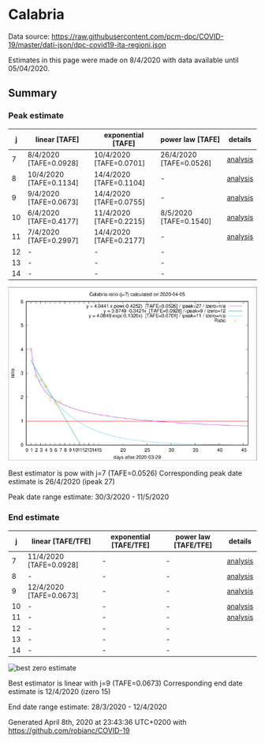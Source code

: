 # Calabria


Data source: https://raw.githubusercontent.com/pcm-dpc/COVID-19/master/dati-json/dpc-covid19-ita-regioni.json

Estimates in this page were made on 8/4/2020 with data available until 05/04/2020.


## Summary 

### Peak estimate 
|j|linear [TAFE]|exponential [TAFE]|power law [TAFE]|details|
|---|----|-----------|---------|-------|
|7|8/4/2020 [TAFE=0.0928]|10/4/2020 [TAFE=0.0701]|26/4/2020 [TAFE=0.0526]|[analysis](COVID-19_calabria_j7_2020-04-05.md)|
|8|10/4/2020 [TAFE=0.1134]|14/4/2020 [TAFE=0.1104]|-|[analysis](COVID-19_calabria_j8_2020-04-05.md)|
|9|9/4/2020 [TAFE=0.0673]|14/4/2020 [TAFE=0.0755]|-|[analysis](COVID-19_calabria_j9_2020-04-05.md)|
|10|6/4/2020 [TAFE=0.4177]|11/4/2020 [TAFE=0.2215]|8/5/2020 [TAFE=0.1540]|[analysis](COVID-19_calabria_j10_2020-04-05.md)|
|11|7/4/2020 [TAFE=0.2997]|14/4/2020 [TAFE=0.2177]|-|[analysis](COVID-19_calabria_j11_2020-04-05.md)|
|12|-|-|-||
|13|-|-|-||
|14|-|-|-||

![best peak estimate](COVID-19_calabria_j7_2020-04-05.png)

Best estimator is pow with j=7 (TAFE=0.0526)
Corresponding peak date estimate is 26/4/2020 (ipeak 27)


Peak date range estimate: 30/3/2020 - 11/5/2020

### End estimate 
|j|linear [TAFE/TFE]|exponential [TAFE/TFE]|power law [TAFE/TFE]|details|
|---|----|-----------|---------|-------|
|7|11/4/2020 [TAFE=0.0928]|-|-|[analysis](COVID-19_calabria_j7_2020-04-05.md)|
|8|-|-|-|[analysis](COVID-19_calabria_j8_2020-04-05.md)|
|9|12/4/2020 [TAFE=0.0673]|-|-|[analysis](COVID-19_calabria_j9_2020-04-05.md)|
|10|-|-|-|[analysis](COVID-19_calabria_j10_2020-04-05.md)|
|11|-|-|-|[analysis](COVID-19_calabria_j11_2020-04-05.md)|
|12|-|-|-||
|13|-|-|-||
|14|-|-|-||

![best zero estimate](COVID-19_calabria_j9_2020-04-05.png)

Best estimator is linear with j=9 (TAFE=0.0673)
Corresponding end date estimate is 12/4/2020 (izero 15)


End date range estimate: 28/3/2020 - 12/4/2020

Generated April 8th, 2020 at 23:43:36 UTC+0200 with https://github.com/robianc/COVID-19

